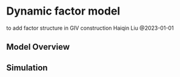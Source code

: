 # Dynamic factor model
to add factor structure in GIV construction
Haiqin Liu @2023-01-01

## Model Overview


## Simulation


